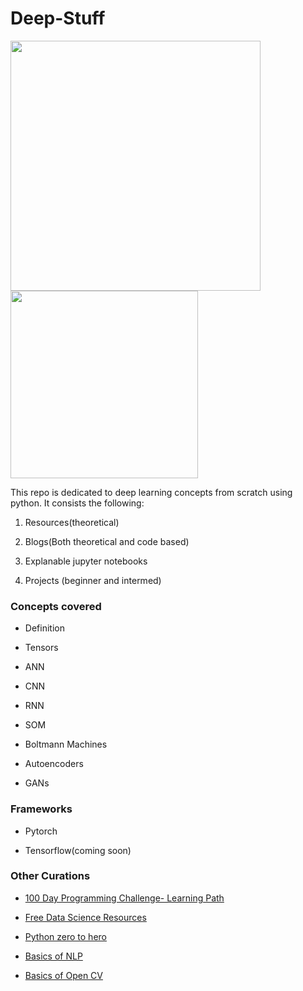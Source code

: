 # Deep-Stuff

<img src="https://github.com/bhav09/deep-stuff/blob/master/static/nn.jpg" width="400"/><img src="https://github.com/bhav09/deep-stuff/blob/master/static/cerebrum.jpg" width="300"/>

This repo is dedicated to deep learning concepts from scratch using python. It consists the following:

1. Resources(theoretical)

2. Blogs(Both theoretical and code based)

3. Explanable jupyter notebooks

4. Projects (beginner and intermed)


### Concepts covered

* Definition

* Tensors

* ANN

* CNN

* RNN

* SOM

* Boltmann Machines

* Autoencoders

* GANs


### Frameworks

* Pytorch

* Tensorflow(coming soon)

### Other Curations

* [100 Day Programming Challenge- Learning Path](https://github.com/bhav09/100dayProgrammingChallenge_LearningPath)

* [Free Data Science Resources](https://github.com/bhav09/FREE-Data-Science-Resources)

* [Python zero to hero](https://github.com/bhav09/python_zero_to_hero)

* [Basics of NLP](https://github.com/bhav09/NLP_basics)

* [Basics of Open CV](https://github.com/bhav09/OpenCV_template)
